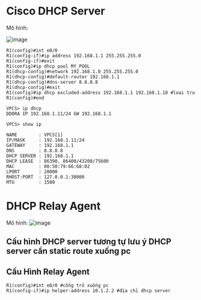 # Cisco DHCP Server
Mô hình:

![image](https://github.com/user-attachments/assets/2d1288df-3bd3-4e38-89f9-3432934e8c28)
```
R1(config)#int e0/0
R1(config-if)#ip address 192.168.1.1 255.255.255.0
R1(config-if)#exit
R1(config)#ip dhcp pool MY_POOL
R1(dhcp-config)#network 192.168.1.0 255.255.255.0
R1(dhcp-config)#default-router 192.168.1.1
R1(dhcp-config)#dns-server 8.8.8.8
R1(dhcp-config)#exit
R1(config)#ip dhcp excluded-address 192.168.1.1 192.168.1.10 #loai tru
R1(config)#end                
```
```
VPCS> ip dhcp
DDORA IP 192.168.1.11/24 GW 192.168.1.1

VPCS> show ip

NAME        : VPCS[1]
IP/MASK     : 192.168.1.11/24
GATEWAY     : 192.168.1.1
DNS         : 8.8.8.8  
DHCP SERVER : 192.168.1.1
DHCP LEASE  : 86390, 86400/43200/75600
MAC         : 00:50:79:66:68:02
LPORT       : 20000
RHOST:PORT  : 127.0.0.1:30000
MTU         : 1500
```
# DHCP Relay Agent
Mô hình: ![image](https://github.com/user-attachments/assets/9f1aa480-ad33-4a97-afd2-7e77c75e21a9)
## Cấu hình DHCP server tương tự lưu ý DHCP server cần static route xuống pc
## Cấu Hình Relay Agent
```
R1(config)#int e0/0 #cổng trỏ xuống pc
R1(config-if)#ip helper-address 10.1.2.2 #địa chỉ dhcp server
```

